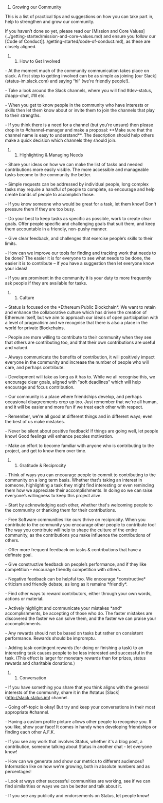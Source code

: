 1.  Growing our Community

This is a list of practical tips and suggestions on how you can take
part in, help to strengthen and grow our community.

If you haven’t done so yet, please read our \[Mission and Core
Values\](../getting-started/mission-and-core-values.md) and ensure you
follow our \[Code of Conduct\](../getting-started/code-of-conduct.md),
as these are closely aligned.

1.  1.  How to Get Involved

\- At the moment much of the community communication takes place on
slack. A first step to getting involved can be as simple as joining
\[our Slack\](status-im.slack.com) and saying “hi” (we're friendly
people\!).

\- Take a look around the Slack channels, where you will find
\#dev-status, \#dapp-chat, \#lll etc.

\- When you get to know people in the community who have interests or
skills then let them know about or invite them to join the channels that
play to their strengths.

\- If you think there is a need for a channel (but you're unsure) then
please drop in to \#channel-manager and make a proposal: \*\*Make sure
that the channel name is easy to understand\*\*. The description should
help others make a quick decision which channels they should join.

1.  1.  Highlighting & Managing Needs

\- Share your ideas on how we can make the list of tasks and needed
contributions more easily visible. The more accessible and manageable
tasks become to the community the better.

\- Simple requests can be addressed by individual people, long complex
tasks may require a handful of people to complete, so encourage and help
create bands of people to accomplish those.

\- If you know someone who would be great for a task, let them know\!
Don't pressure them if they are too busy.

\- Do your best to keep tasks as specific as possible, work to create
clear goals. Offer people specific and challenging goals that suit them,
and keep them accountable in a friendly, non-pushy manner.

\- Give clear feedback, and challenges that exercise people’s skills to
their limits.

\- How can we improve our tools for finding and tracking work that needs
to be done? The easier it is for everyone to see what needs to be done,
the easier it is to contribute – If you have a suggestion then let
everyone know your ideas\!

\- If you are prominent in the community it is your duty to more
frequently ask people if they are available for tasks.

1.  1.  Culture

\- Status is focused on the \*Ethereum Public Blockchain\*. We want to
retain and enhance the collaborative culture which has driven the
creation of Ethereum itself, but we aim to approach our ideals of open
participation with a level of pragmatism and we recognise that there is
also a place in the world for private Blockchains.

\- People are more willing to contribute to their community when they
see that others are contributing too, and that their own contributions
are useful and valued.

\- Always communicate the benefits of contribution, it will positively
impact everyone in the community and increase the number of people who
will care, and perhaps contribute.

\- Development will take as long as it has to. While we all recognise
this, we encourage clear goals, aligned with "soft deadlines" which will
help encourage and focus contribution.

\- Our community is a place where friendships develop, and perhaps
occasional disagreements crop up too. Just remember that we're all
human, and it will be easier and more fun if we treat each other with
respect.

\- Remember, we're all good at different things and in different ways;
even the best of us make mistakes.

\- Never be silent about positive feedback\! If things are going well,
let people know\! Good feelings will enhance peoples motivation.

\- Make an effort to become familiar with anyone who is contributing to
the project, and get to know them over time.

1.  1.  Gratitude & Reciprocity

\- Think of ways you can encourage people to commit to contributing to
the community on a long term basis. Whether that's taking an interest in
someone, highlighting a task they might find interesting or even
reminding them how we appreciate their accomplishments. In doing so we
can raise everyone’s willingness to keep this project alive.

\- Start by acknowledging each other, whether that's welcoming people to
the community or thanking them for their contributions.

\- Free Software communities like ours thrive on reciprocity. When you
contribute to the community you encourage other people to contribute
too\! The way you contribute will help to shape the culture of the
entire community, as the contributions you make influence the
contributions of others.

\- Offer more frequent feedback on tasks & contributions that have a
definate goal.

\- Give constructive feedback on people’s performance, and if they like
competition - encourage friendly competition with others.

\- Negative feedback can be helpful too. We encourage \*constructive\*
criticism and friendly debate, as long as it remains \*friendly\*.

\- Find other ways to reward contributors, either through your own
words, actions or material.

\- Actively highlight and communicate your mistakes \*and\*
accomplishments, be accepting of those who do. The faster mistakes are
discovered the faster we can solve them, and the faster we can praise
your accomplishments.

\- Any rewards should not be based on tasks but rather on consistent
performance. Rewards should be impromptu.

\- Adding task-contingent rewards (for doing or finishing a task) to an
interesting task causes people to be less interested and successful in
the task. (This effect is larger for monetary rewards than for prizes,
status rewards and charitable donations.)

1.  1.  Conversation

\- If you have something you share that you think aligns with the
general interests of the community, share it in the \#status
\[Slack\](http://slack.status.im) channel.

\- Going off-topic is okay\! But try and keep your conversations in
their most appropriate \#channel.

\- Having a custom profile picture allows other people to recognise you.
If you like, show your face\! It comes in handy when developing
friendships or finding each other A.F.K.

\- If you see any work that involves Status, whether it's a blog post, a
contribution, someone talking about Status in another chat - let
everyone know\!

\- How can we generate and show our metrics to different audiences?
Information like on how we're growing, both in absolute numbers and as
percentages\!

\- Look at ways other successful communities are working, see if we can
find similarities or ways we can be better and talk about it.

\- If you see any publicity and endorsements on Status, let people
know\!